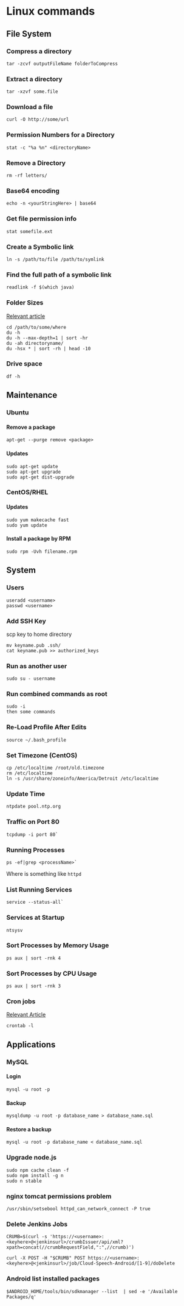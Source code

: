 # Linux commands

## File System

### Compress a directory

```
tar -zcvf outputFileName folderToCompress
```

### Extract a directory

```
tar -xzvf some.file
```

### Download a file
```
curl -O http://some/url

```

### Permission Numbers for a Directory

```
stat -c "%a %n" <directoryName>
```

### Remove a Directory

```
rm -rf letters/
```

### Base64 encoding

```
echo -n <yourStringHere> | base64
```

### Get file permission info

```
stat somefile.ext
```

### Create a Symbolic link

```
ln -s /path/to/file /path/to/symlink
```

### Find the full path of a symbolic link

```
readlink -f $(which java)
```

### Folder Sizes
[Relevant article](http://www.cyberciti.biz/faq/how-do-i-find-the-largest-filesdirectories-on-a-linuxunixbsd-filesystem/)

```
cd /path/to/some/where
du -h
du -h --max-depth=1 | sort -hr
du -ah directoryname/
du -hsx * | sort -rh | head -10
```

### Drive space

```
df -h
```

## Maintenance

### Ubuntu

#### Remove a package

```
apt-get --purge remove <package>
```

#### Updates 

```
sudo apt-get update
sudo apt-get upgrade
sudo apt-get dist-upgrade
```

### CentOS/RHEL

#### Updates

```
sudo yum makecache fast
sudo yum update
```

#### Install a package by RPM

```
sudo rpm -Uvh filename.rpm
```

## System

### Users

```
useradd <username>
passwd <username>
```

### Add SSH Key

scp key to home directory

```
mv keyname.pub .ssh/
cat keyname.pub >> authorized_keys
```

### Run as another user

```
sudo su - username
```

### Run combined commands as root

```
sudo -i
then some commands
```

### Re-Load Profile After Edits

```
source ~/.bash_profile
```

### Set Timezone (CentOS)

```
cp /etc/localtime /root/old.timezone
rm /etc/localtime
ln -s /usr/share/zoneinfo/America/Detroit /etc/localtime
```

### Update Time

```
ntpdate pool.ntp.org
```

### Traffic on Port 80

```
tcpdump -i port 80`
```

### Running Processes

```
ps -ef|grep <processName>`
```

Where <processName> is something like `httpd`

### List Running Services

```
service --status-all`
```

### Services at Startup

```
ntsysv
```

### Sort Processes by Memory Usage

```
ps aux | sort -rnk 4
```

### Sort Processes by CPU Usage

```
ps aux | sort -rnk 3
```

### Cron jobs
[Relevant Article](http://www.cyberciti.biz/faq/linux-show-what-cron-jobs-are-setup/)

```
crontab -l
```

## Applications

### MySQL

#### Login

```
mysql -u root -p
```

#### Backup

```
mysqldump -u root -p database_name > database_name.sql
```

#### Restore a backup

```
mysql -u root -p database_name < database_name.sql
```


### Upgrade node.js

```
sudo npm cache clean -f
sudo npm install -g n
sudo n stable
```

### nginx tomcat permissions problem

```
/usr/sbin/setsebool httpd_can_network_connect -P true 
```

### Delete Jenkins Jobs

```
CRUMB=$(curl -s 'https://<username>:<keyhere>@<jenkinsurl>/crumbIssuer/api/xml?xpath=concat(//crumbRequestField,":",//crumb)')

curl -X POST -H "$CRUMB" POST https://<username>:<keyhere>@<jenkinsurl>/job/Cloud-Speech-Android/[1-9]/doDelete
```



### Android list installed packages

```
$ANDROID_HOME/tools/bin/sdkmanager --list  | sed -e '/Available Packages/q'
```

